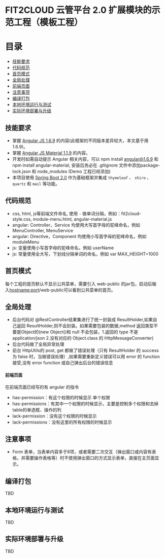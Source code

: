# FIT2CLOUD 云管平台 2.0 扩展模块的示范工程（模板工程）


# 目录

- [技能要求](#技能要求)
- [代码规范](#代码规范)
- [首页模式](#首页模式)
- [全局处理](#全局处理)
- [前端页面](#前端页面)
- [注意事项](#注意事项)
- [编译打包](#编译打包)
- [本地环境运行与测试](#本地环境运行与测试)
- [实际环境部署与升级](#实际环境部署与升级)

## 技能要求

- 掌握 [Angular JS 1.6.9](https://angular.io/) 的内容(此框架的不同版本差异较大，本文基于用 1.6.9)。
- 掌握 [Angular JS Material 1.1.9](https://material.angularjs.org/) 的内容。
- 开发时如需自动提示 Angular 相关内容，可以 npm install angular@1.6.9 和 npm install angular-material, 安装后务必在 .gitignore 文件中添加package-lock.json 和 node_modules (Demo 工程已经添加)
- 本项目使用 [Spring Boot 2.0](https://spring.io) 作为基础框架并集成 `thymeleaf` 、 `shiro` 、 `quartz` 和 `mail` 等功能。

## 代码规范

- css, html, js等前端文件命名, 使用 `-` 做单词分隔，例如：fit2cloud-style.css, module-menu.html, angular-material.js
- angular: Controller，Service 均使用大写首字母的驼峰命名，例如 MenuController, MenuService
- angular: Directive，Component 均使用小写首字母的驼峰命名，例如 moduleMenu
- js: 变量使用小写首字母的驼峰命名，例如 userName
- js: 常量使用全大写，下划线分隔单词的命名，例如 var MAX_HEIGHT=1000


## 首页模式

每个工程的首页默认不显示公共菜单，需要引入 web-public 的jar包，启动后输入<hostname:port>/web-public可以看到公共菜单的首页。

## 全局处理

- 后台代码对 @RestController结果集进行了统一封装成 ResultHolder,如果自己返回 ResultHolder,则不会封装。如果需要包装的数据,method 返回类型不要是Object的(new Object()和 null 不会包装，1.返回的 type 不是 application/json 2.没有对应的 Object.class 的 HttpMessageConverter)
- 后台代码做了全局异常处理
- 前台 HttpUtils的 post, get 都做了错误处理（只有 ResultHolder 的 success 为 false 时，当做错误处理）,如果需要重新定义错误可以用 error 的 function 接受,没有 error function 或自己弹出后台的错误信息

#### 前端页面

  在前端页面已经写的有 angular 的指令
  
  - has-permission：有这个权限的时候显示 单个权限  
  - has-permissions：有其中一个权限的时候显示，主要是控制多个权限和去掉table的单选框、操作的列
  - lack-permission：没有这个权限的时候显示
  - lack-permissions：没有这里的所有权限的时候显示
 

## 注意事项

- Form 表单，当表单内容多于8项，或者需要二次交互（弹出窗口或内容有表格，并需要操作表格等）时不使用弹出窗口的方式显示表单，直接在主页面显示。


## 编译打包

TBD

## 本地环境运行与测试

TBD

## 实际环境部署与升级

TBD

